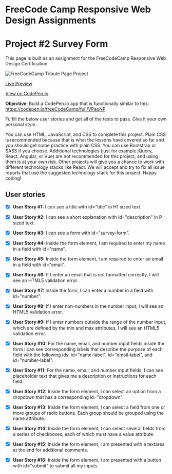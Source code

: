 # FreeCode Camp Responsive Web Design Assignments
# Project #2 Survey Form

This page is built as an assignment for the FreeCodeCamp Responsive Web Design Certification

![FreeCodeCamp Tribute Page Project](https://user-images.githubusercontent.com/18686022/143896522-218aad81-7f59-4d81-8a2b-5fd14fe334b4.jpg)

[Live Preview](https://evrenbal.github.io/FCC-SurveyForm/)

[View on CodePen.Io](https://codepen.io/evrenbal/pen/VwMweMN)

**Objective**: Build a CodePen.io app that is functionally similar to this: https://codepen.io/freeCodeCamp/full/VPaoNP.

Fulfill the below user stories and get all of the tests to pass. Give it your own personal style.

You can use HTML, JavaScript, and CSS to complete this project. Plain CSS is recommended because that is what the lessons have covered so far and you should get some practice with plain CSS. You can use Bootstrap or SASS if you choose. Additional technologies (just for example jQuery, React, Angular, or Vue) are not recommended for this project, and using them is at your own risk. Other projects will give you a chance to work with different technology stacks like React. We will accept and try to fix all issue reports that use the suggested technology stack for this project. Happy coding!
## User stories

- [x] **User Story #1:** I can see a title with id="title" in H1 sized text.

- [x] **User Story #2:** I can see a short explanation with id="description" in P sized text.

- [x] **User Story #3:** I can see a form with id="survey-form".

- [x] **User Story #4:** Inside the form element, I am required to enter my name in a field with id="name".

- [x] **User Story #5:** Inside the form element, I am required to enter an email in a field with id="email".

- [x] **User Story #6:** If I enter an email that is not formatted correctly, I will see an HTML5 validation error.

- [x] **User Story #7:** Inside the form, I can enter a number in a field with id="number".

- [x] **User Story #8:** If I enter non-numbers in the number input, I will see an HTML5 validation error.

- [x] **User Story #9:** If I enter numbers outside the range of the number input, which are defined by the min and max attributes, I will see an HTML5 validation error.

- [x] **User Story #10:** For the name, email, and number input fields inside the form I can see corresponding labels that describe the purpose of each field with the following ids: id="name-label", id="email-label", and id="number-label".

- [x] **User Story #11:** For the name, email, and number input fields, I can see placeholder text that gives me a description or instructions for each field.

- [x] **User Story #12:** Inside the form element, I can select an option from a dropdown that has a corresponding id="dropdown".

- [x] **User Story #13:** Inside the form element, I can select a field from one or more groups of radio buttons. Each group should be grouped using the name attribute.

- [x] **User Story #14:** Inside the form element, I can select several fields from a series of checkboxes, each of which must have a value attribute.

- [x] **User Story #15:** Inside the form element, I am presented with a textarea at the end for additional comments.

- [x] **User Story #16:** Inside the form element, I am presented with a button with id="submit" to submit all my inputs.